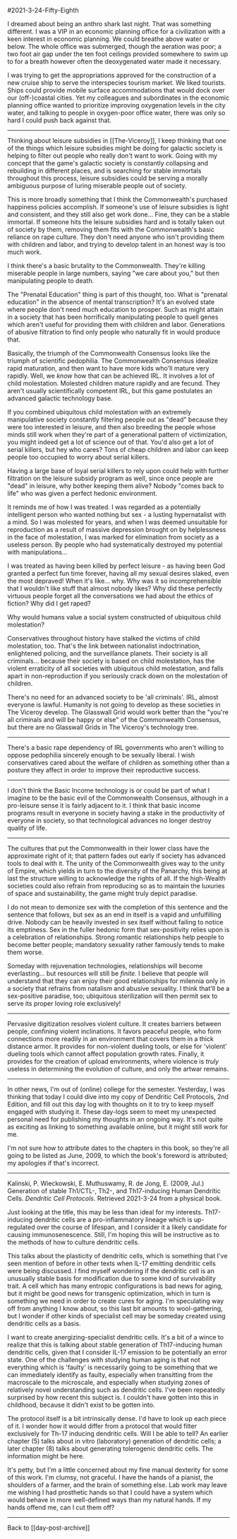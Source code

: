 #2021-3-24-Fifty-Eighth

I dreamed about being an anthro shark last night.  That was something different.  I was a VIP in an economic planning office for a civilization with a keen interest in economic planning.  We could breathe above water or below.  The whole office was submerged, though the aeration was poor; a two foot air gap under the ten foot ceilings provided somewhere to swim up to for a breath however often the deoxygenated water made it necessary.

I was trying to get the appropriations approved for the construction of a new cruise ship to serve the interspecies tourism market.  We liked tourists.  Ships could provide mobile surface accommodations that would dock over our (off-)coastal cities.  Yet my colleagues and subordinates in the economic planning office wanted to prioritize improving oxygenation levels in the city water, and talking to people in oxygen-poor office water, there was only so hard I could push back against that.

---
Thinking about leisure subsidies in [[The-Viceroy]], I keep thinking that one of the things which leisure subsidies might be doing for galactic society is helping to filter out people who really don't want to work.  Going with my concept that the game's galactic society is constantly collapsing and rebuilding in different places, and is searching for stable immortals throughout this process, leisure subsidies could be serving a morally ambiguous purpose of luring miserable people out of society.

This is more broadly something that I think the Commonwealth's purchased happiness policies accomplish.  If someone's use of leisure subsidies is light and consistent, and they still also get work done...  Fine, they can be a stable immortal.  If someone hits the leisure subsidies hard and is totally taken out of society by them, removing them fits with the Commonwealth's basic reliance on rape culture.  They don't need anyone who isn't providing them with children and labor, and trying to develop talent in an honest way is too much work.

I think there's a basic brutality to the Commonwealth.  They're killing miserable people in large numbers, saying "we care about you," but then manipulating people to death.

The "Prenatal Education" thing is part of this thought, too.  What is "prenatal education" in the absence of mental transcription?  It's an evolved state where people don't need much education to prosper.  Such as might attain in a society that has been horrifically manipulating people to quell genes which aren't useful for providing them with children and labor.  Generations of abusive filtration to find only people who naturally fit in would produce that.

Basically, the triumph of the Commonwealth Consensus looks like the triumph of scientific pedophilia.  The Commonwealth Consensus idealize rapid maturation, and then want to have more kids who'll mature very rapidly.  Well, we *know* how that can be achieved IRL.  It involves a lot of child molestation.  Molested children mature rapidly and are fecund.  They aren't usually scientifically competent IRL, but this game postulates an advanced galactic technology base.

If you combined ubiquitous child molestation with an extremely manipulative society constantly filtering people out as "dead" because they were too interested in leisure, and then also breeding the people whose minds still work when they're part of a generational pattern of victimization, you might indeed get a lot of science out of that.  You'd also get a lot of serial killers, but hey who cares?  Tons of cheap children and labor can keep people too occupied to worry about serial killers.

Having a large base of loyal serial killers to rely upon could help with further filtration on the leisure subsidy program as well, since once people are "dead" in leisure, why bother keeping them alive?  Nobody "comes back to life" who was given a perfect hedonic environment.

It reminds me of how I was treated.  I was regarded as a potentially intelligent person who wanted nothing but sex - a lusting hypernatalist with a mind.  So I was molested for years, and when I was deemed unsuitable for reproduction as a result of massive depression brought on by helplessness in the face of molestation, I was marked for elimination from society as a useless person.  By people who had systematically destroyed my potential with manipulations...

I was treated as having been killed by perfect leisure - as having been God granted a perfect fun time forever, having all my sexual desires slaked, even the most depraved!  When it's like... why.  Why was it so incomprehensible that I wouldn't like stuff that almost nobody likes?  Why did these perfectly virtuous people forget all the conversations we had about the ethics of fiction?  Why did I get raped?

Why would humans value a social system constructed of ubiquitous child molestation?

Conservatives throughout history have stalked the victims of child molestation, too.  That's the link between nationalist indoctrination, enlightened policing, and the surveillance planets.  Their society is all criminals... because their society is based on child molestation, has the violent erraticity of all societies with ubiquitous child molestation, and falls apart in non-reproduction if you seriously crack down on the molestation of children.

There's no need for an advanced society to be 'all criminals'.  IRL, almost everyone is lawful.  Humanity is not going to develop as these societies in The Viceroy develop.  The Glasswall Grid would work better than the "you're all criminals and will be happy or else" of the Commonwealth Consensus, but there are no Glasswall Grids in The Viceroy's technology tree.

---
There's a basic rape dependency of IRL governments who aren't willing to oppose pedophilia sincerely enough to be sexually liberal.  I wish conservatives cared about the welfare of children as something other than a posture they affect in order to improve their reproductive success.

---
I don't think the Basic Income technology is or could be part of what I imagine to be the basic evil of the Commonwealth Consensus, although in a pro-leisure sense it is fairly adjacent to it.  I think that basic income programs result in everyone in society having a stake in the productivity of everyone in society, so that technological advances no longer destroy quality of life.

---
The cultures that put the Commonwealth in their lower class have the approximate right of it; that pattern fades out early if society has advanced tools to deal with it.  The unity of the Commonwealth gives way to the unity of Empire, which yields in turn to the diversity of the Panarchy, this being at last the structure willing to acknowledge the rights of all.  If the high-Wealth societies could also refrain from reproducing so as to maintain the luxuries of space and sustainability, the game might truly depict paradise.

I do not mean to demonize sex with the completion of this sentence and the sentence that follows, but sex as an end in itself is a vapid and unfulfilling drive.  Nobody can be heavily invested in sex itself without failing to notice its emptiness.  Sex in the fuller hedonic form that sex-positivity relies upon is a celebration of relationships.  Strong romantic relationships help people to become better people; mandatory sexuality rather famously tends to make them worse.

Someday with rejuvenation technologies, relationships will become everlasting... but resources will still be *finite*.  I believe that people will understand that they can enjoy their good relationships for milennia only in a society that refrains from natalism and abusive sexuality.  I think that'll be a sex-positive paradise, too; ubiquitous sterilization will then permit sex to serve its proper loving role exclusively!

---
Pervasive digitization resolves violent culture.  It creates barriers between people, confining violent inclinations.  It favors peaceful people, who form connections more readily in an environment that covers them in a thick distance armor.  It provides for non-violent dueling tools, or else for 'violent' dueling tools which cannot affect population growth rates.  Finally, it provides for the creation of upload environments, where violence is *truly* useless in determining the evolution of culture, and only the artwar remains.

---
In other news, I'm out of (online) college for the semester.  Yesterday, I was thinking that today I could dive into my copy of Dendritic Cell Protocols, 2nd Edition, and fill out this day log with thoughts on it to try to keep myself engaged with studying it.  These day-logs seem to meet my unexpected personal need for publishing my thoughts in an ongoing way.  It's not quite as exciting as linking to something available online, but it might still work for me.

I'm not sure how to attribute dates to the chapters in this book, so they're all going to be listed as June, 2009, to which the book's foreword is attributed; my apologies if that's incorrect.

---
Kalinski, P.  Wieckowski, E.  Muthuswamy, R.  de Jong, E.  (2009, Jul.)  Generation of stable Th1/CTL-, Th2-, and Th17-inducing Human Dendritic Cells.  *Dendritic Cell Protocols*.  Retrieved 2021-3-24 from a physical book.

Just looking at the title, this may be less than ideal for my interests.  Th17-inducing dendritic cells are a pro-inflammatory lineage which is up-regulated over the course of lifespan, and I consider it a likely candidate for causing immunosenescence.  Still, I'm hoping this will be instructive as to the methods of how to culture dendritic cells.

This talks about the plasticity of dendritic cells, which is something that I've seen mention of before in other texts when IL-17 emitting dendritic cells were being discussed.  I find myself wondering if the dendritic cell is an unusually stable basis for modification due to some kind of survivability trait.  A cell which has many entropic configurations is bad news for aging, but it might be good news for transgenic optimization, which in turn is something we need in order to create cures for aging.  I'm speculating way off from anything I know about, so this last bit amounts to wool-gathering, but I wonder if other kinds of specialist cell may be someday created using dendritic cells as a basis.

I want to create anergizing-specialist dendritic cells.  It's a bit of a wince to realize that this is talking about stable generation of Th17-inducing human dendritic cells, given that I consider IL-17 emission to be potentially an error state.  One of the challenges with studying human aging is that not everything which is 'faulty' is necessarily going to be something that we can immediately identify as faulty, especially when transitting from the macroscale to the microscale, and especially when studying zones of relatively novel understanding such as dendritic cells.  I've been repeatedly surprised by how recent this subject is.  I couldn't have gotten into this in childhood, because it didn't exist to be gotten into.

The protocol itself is a bit intrinsically dense.  I'd have to look up each piece of it.  I wonder how it would differ from a protocol that would filter exclusively for Th-17 inducing dendritic cells.  Will I be able to tell?  An earlier chapter (5) talks about in vitro (laboratory) generation of dendritic cells; a later chapter (8) talks about generating tolerogenic dendritic cells.  The information might be here.

It's petty, but I'm a little concerned about my fine manual dexterity for some of this work.  I'm clumsy, not graceful.  I have the hands of a pianist, the shoulders of a farmer, and the brain of something else.  Lab work may leave me wishing I had prosthetic hands so that I could have a system which would behave in more well-defined ways than my natural hands.  If my hands offend me, can I cut them off?

---
Back to [[day-post-archive]]